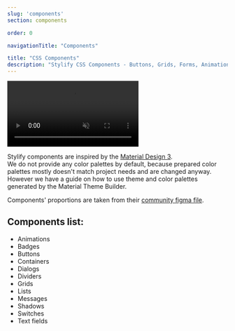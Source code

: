 ```yaml
---
slug: 'components'
section: components

order: 0

navigationTitle: "Components"

title: "CSS Components"
description: "Stylify CSS Components - Buttons, Grids, Forms, Animations, Switches and a lot more. Copy&Paste without a CSS framework."
---
```


<video autoplay muted loop class="width:100% height:auto border-radius:8px">
	<source src="/videos/material-theme-builder.mp4" type="video/mp4" />
</video>

Stylify components are inspired by the [Material Design 3](https://m3.material.io/).
<br>We do not provide any color palettes by default, because prepared color palettes mostly doesn't match project needs and are changed anyway.
<br>
However we have a guide on how to use theme and color palettes generated by the <nuxt-link to="/snippets/snippets/material-theme">Material Theme Builder</nuxt-link>.

Components' proportions are taken from their [community figma file](https://www.figma.com/file/DJMWYdOn4HyZ9GQqrGZfXD/Material-3-Design-Kit-(Community)?node-id=47909%3A2).

<note><template>
	Components expect that you have some kind of a "reset" stylesheet included in your page.
	For example [Normalize.css](https://necolas.github.io/normalize.css/).
	Also the `box-sizing:border-box` should be added on all elements.
</template></note>

## Components list:
- <nuxt-link to="/snippets/components/animations">Animations</nuxt-link>
- <nuxt-link to="/snippets/components/badges">Badges</nuxt-link>
- <nuxt-link to="/snippets/components/buttons">Buttons</nuxt-link>
- <nuxt-link to="/snippets/components/containers">Containers</nuxt-link>
- <nuxt-link to="/snippets/components/dialogs">Dialogs</nuxt-link>
- <nuxt-link to="/snippets/components/dividers">Dividers</nuxt-link>
- <nuxt-link to="/snippets/components/grids">Grids</nuxt-link>
- <nuxt-link to="/snippets/components/lists">Lists</nuxt-link>
- <nuxt-link to="/snippets/components/messages">Messages</nuxt-link>
- <nuxt-link to="/snippets/components/shadows">Shadows</nuxt-link>
- <nuxt-link to="/snippets/components/switches">Switches</nuxt-link>
- <nuxt-link to="/snippets/components/text-fields">Text fields</nuxt-link>

